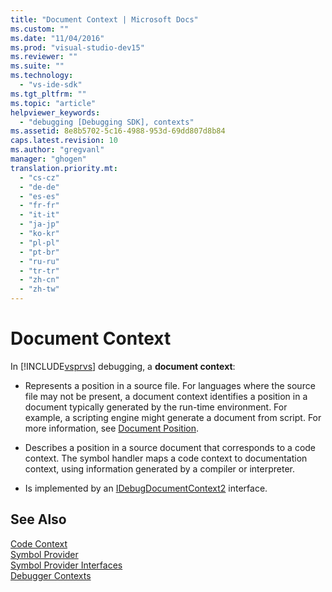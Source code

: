 ```yaml
---
title: "Document Context | Microsoft Docs"
ms.custom: ""
ms.date: "11/04/2016"
ms.prod: "visual-studio-dev15"
ms.reviewer: ""
ms.suite: ""
ms.technology: 
  - "vs-ide-sdk"
ms.tgt_pltfrm: ""
ms.topic: "article"
helpviewer_keywords: 
  - "debugging [Debugging SDK], contexts"
ms.assetid: 8e8b5702-5c16-4988-953d-69dd807d8b84
caps.latest.revision: 10
ms.author: "gregvanl"
manager: "ghogen"
translation.priority.mt: 
  - "cs-cz"
  - "de-de"
  - "es-es"
  - "fr-fr"
  - "it-it"
  - "ja-jp"
  - "ko-kr"
  - "pl-pl"
  - "pt-br"
  - "ru-ru"
  - "tr-tr"
  - "zh-cn"
  - "zh-tw"
---
```

# Document Context
In [!INCLUDE[vsprvs](../../code-quality/includes/vsprvs_md.md)] debugging, a **document context**:  
  
-   Represents a position in a source file. For languages where the source file may not be present, a document context identifies a position in a document typically generated by the run-time environment. For example, a scripting engine might generate a document from script. For more information, see [Document Position](../../extensibility/debugger/document-position.md).  
  
-   Describes a position in a source document that corresponds to a code context. The symbol handler maps a code context to documentation context, using information generated by a compiler or interpreter.  
  
-   Is implemented by an [IDebugDocumentContext2](../../extensibility/debugger/reference/idebugdocumentcontext2.md) interface.  
  
## See Also  
 [Code Context](../../extensibility/debugger/code-context.md)   
 [Symbol Provider](../../extensibility/debugger/symbol-provider.md)   
 [Symbol Provider Interfaces](../../extensibility/debugger/reference/symbol-provider-interfaces.md)   
 [Debugger Contexts](../../extensibility/debugger/debugger-contexts.md)